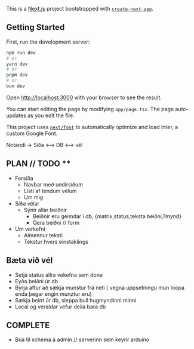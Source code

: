 This is a [Next.js](https://nextjs.org/) project bootstrapped with [`create-next-app`](https://github.com/vercel/next.js/tree/canary/packages/create-next-app).

## Getting Started

First, run the development server:

```bash
npm run dev
# or
yarn dev
# or
pnpm dev
# or
bun dev
```

Open [http://localhost:3000](http://localhost:3000) with your browser to see the result.

You can start editing the page by modifying `app/page.tsx`. The page auto-updates as you edit the file.

This project uses [`next/font`](https://nextjs.org/docs/basic-features/font-optimization) to automatically optimize and load Inter, a custom Google Font.

Notandi -> Síða <--> DB <--> vél

## PLAN // TODO **

* Forsíða
	* Navbar með undirsíðum
	* Listi af tendum vélum
	* Um mig 
* Síða vélar
	* Sýnir allar beiðnir
		* Beiðnir eru geimdar í db, {matrix,status,teksta beiðni,?mynd}
		* Gera beiðni // form
* Um verkefni
	* Almennur teksti
	* Tekstur hvers einstaklings

## Bæta við vél

* Setja status allra vekefna sem done
* Eyða beiðni úr db
* Byrja aftur að sækja munstur frá neti ( vegna uppsetningu mun loopa enda þegar engin munztur eru)
* Sækja beint úr db, sleppa bull hugmyndinni minni
* Local og veraldar vefur deila bara db




## COMPLETE
* Búa til schema á admin // serverinn sem keyrir arduino